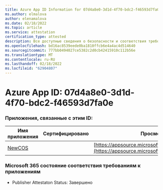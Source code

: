 ```yaml
---
title: Azure App ID Information for 07d4a8e0-3d1d-4f70-bdc2-f46593d7fa0e
ms.author: elmalova
author: elenamalova
ms.date: 02/18/2022
ms.topic: article
ms.service: attestation
certification_type: attested
description: Все доступные сведения о безопасности и соответствия требованиям для 07d4a8e0-3d1d-4f70-bdc2-f46593d7fa0e.
ms.openlocfilehash: bd16ac8539eede0ba1810ffcb6e4a4ac4d514640
ms.sourcegitcommit: 777bb0494027ce5382c2d0cb42415910c112b56e
ms.translationtype: MT
ms.contentlocale: ru-RU
ms.lasthandoff: 02/18/2022
ms.locfileid: "62904807"
---
```

# <a name="azure-app-id-07d4a8e0-3d1d-4f70-bdc2-f46593d7fa0e"></a>Azure App ID: 07d4a8e0-3d1d-4f70-bdc2-f46593d7fa0e


### <a name="apps-associated-with-this-id"></a>Приложения, связанные с этим ID:
| **Имя приложения** | **Сертифицировано** | **Просмотр в AppSource** |
|--------------|---------------|-----------------------|
| [NewCOS](https://docs.microsoft.com/microsoft-365-app-certification/forward/WA200001104) |  | [https://appsource.microsoft.com/product/office/WA200001104](https://appsource.microsoft.com/product/office/WA200001104) |

### <a name="microsoft-365-app-compliance-status"></a>Microsoft 365 состояние соответствия требованиям к приложениям
- Publisher Attestaton Status: Завершено
